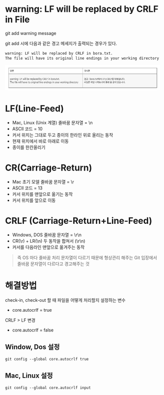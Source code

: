# warning: LF will be replaced by CRLF in File

git add warning message

git add 시에 다음과 같은 경고 메세지가 출력되는 경우가 있다.


```
warning: LF will be replaced by CRLF in bora.txt.
The file will have its original line endings in your working directory
```

![](assets/200409-warning-lf-replaced-crlf-2f960af1.png)

# LF(Line-Feed)
* Mac, Linux (Unix 계열) 줄바꿈 문자열 = \n
* ASCII 코드 = 10
* 커서 위치는 그대로 두고 종이의 한라인 위로 올리는 동작
* 현재 위치에서 바로 아래로 이동
* 종이를 한칸올리기


# CR(Carriage-Return)
* Mac 초기 모델 줄바꿈 문자열 = \r
* ASCII 코드 = 13
* 커서 위치를 맨앞으로 옮기는 동작
* 커서 위치를 앞으로 이동


# CRLF (Carriage-Return+Line-Feed)
* Windows, DOS 줄바꿈 문자열 = \r\n
* CR(\r) + LR(\n) 두 동작을 합쳐서 (\r\n)
* 커서를 다음라인 맨앞으로 옮겨주는 동작

> 즉 OS 마다 줄바꿈 처리 문자열이 다르기 때문에 형상관리 해주는 Git 입장에서 줄바꿈 문자열이 다르다고 경고해주는 것

# 해결방법

check-in, check-out 할 때 파일을 어떻게 처리할지 설정하는 변수

* core.autocrlf = true

CRLF > LF 변경
* core.autocrlf = false

## Window, Dos 설정

```
git config --global core.autocrlf true
```


## Mac, Linux 설정

```
git config --global core.autocrlf input
```
